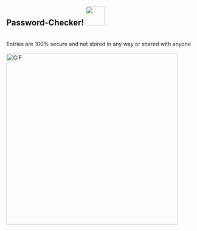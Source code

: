 # 
<h2> Password-Checker! <img src="https://media.giphy.com/media/12oufCB0MyZ1Go/giphy.gif" width="50"></h2>
<br>Entries are 100% secure and not stored in any way or shared with anyone<br><br>
<img hight="320" width="450" alt="GIF" src="https://c.tenor.com/cu7EJBpK6rQAAAAC/luffy-smiling.gif">
